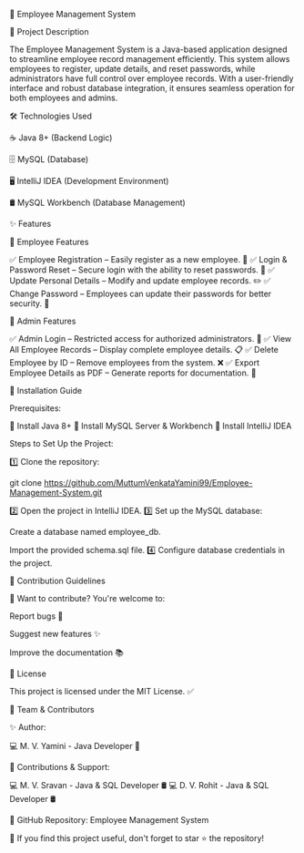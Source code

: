 🚀 Employee Management System

📌 Project Description

The Employee Management System is a Java-based application designed to streamline employee record management efficiently. This system allows employees to register, update details, and reset passwords, while administrators have full control over employee records. With a user-friendly interface and robust database integration, it ensures seamless operation for both employees and admins.

🛠️ Technologies Used

☕ Java 8+ (Backend Logic)

🗄️ MySQL (Database)

🖥️ IntelliJ IDEA (Development Environment)

🛢️ MySQL Workbench (Database Management)

✨ Features

👤 Employee Features

✅ Employee Registration – Easily register as a new employee. 📝
✅ Login & Password Reset – Secure login with the ability to reset passwords. 🔑
✅ Update Personal Details – Modify and update employee records. ✏️
✅ Change Password – Employees can update their passwords for better security. 🔄

🔐 Admin Features

✅ Admin Login – Restricted access for authorized administrators. 🔑
✅ View All Employee Records – Display complete employee details. 📋
✅ Delete Employee by ID – Remove employees from the system. ❌
✅ Export Employee Details as PDF – Generate reports for documentation. 📄

🚀 Installation Guide

Prerequisites:

📌 Install Java 8+
📌 Install MySQL Server & Workbench
📌 Install IntelliJ IDEA

Steps to Set Up the Project:

1️⃣ Clone the repository:

git clone https://github.com/MuttumVenkataYamini99/Employee-Management-System.git

2️⃣ Open the project in IntelliJ IDEA.
3️⃣ Set up the MySQL database:

Create a database named employee_db.

Import the provided schema.sql file.
4️⃣ Configure database credentials in the project.

🤝 Contribution Guidelines

🚀 Want to contribute? You're welcome to:

Report bugs 🐞

Suggest new features ✨

Improve the documentation 📚

📜 License

This project is licensed under the MIT License. ✅

👥 Team & Contributors

✨ Author:

💻 M. V. Yamini - Java Developer 🚀

🤝 Contributions & Support:

💻 M. V. Sravan - Java & SQL Developer 🛢️
💻 D. V. Rohit - Java & SQL Developer 🛢️

🔗 GitHub Repository: Employee Management System

🌟 If you find this project useful, don't forget to star ⭐ the repository!
